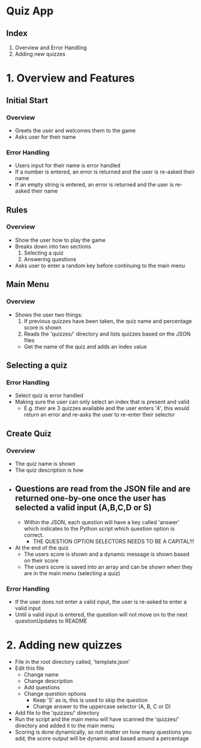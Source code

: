 
# Quiz App

## Index
1. Overview and Error Handling
2. Adding new quizzes

# 1. Overview and Features

## Initial Start 
### Overview 
- Greets the user and welcomes them to the game 
- Asks user for their name 

### Error Handling 
- Users input for their name is error handled
- If a number is entered, an error is returned and the user is re-asked their name 
- If an empty string is entered, an error is returned and the user is re-asked their name 

## Rules
### Overview
- Show the user how to play the game
- Breaks down into two sections
    1. Selecting a quiz
    2. Answering questions 
- Asks user to enter a random key before continuing to the main menu 
   
## Main Menu
### Overview
- Shows the user two things:
  1. If previous quizzes have been taken, the quiz name and percentage score is shown
  2. Reads the 'quizzes/' directory and lists quizzes based on the JSON files
    - Get the name of the quiz and adds an index value

## Selecting a quiz 
### Error Handling
- Select quiz is error handled
- Making sure the user can only select an index that is present and valid 
  - E.g. their are 3 quizzes available and the user enters '4', this would return an error and re-asks the user to re-enter their selector 

## Create Quiz
### Overview 
- The quiz name is shown 
- The quiz description is how 
- Questions are read from the JSON file and are returned one-by-one once the user has selected a valid input (A,B,C,D or S)
  -
  - Within the JSON, each question will have a key called 'answer' which indicates to the Python script which question option is correct.
    - THE QUESTION OPTION SELECTORS NEEDS TO BE A CAPITAL!!!
- At the end of the quiz
  - The users score is shown and a dynamic message is shown based on their score
  - The users score is saved into an array and can be shown when they are in the main menu (selecting a quiz)

### Error Handling 
- If the user does not enter a valid input, the user is re-asked to enter a valid input
- Until a valid input is entered, the question will not move on to the next questionUpdates to README

# 2. Adding new quizzes
- File in the root directory called, 'template.json'
- Edit this file
  - Change name
  - Change description
  - Add questions
  - Change question options 
    - Keep 'S' as is, this is used to skip the question
    - Change answer to the uppercase selector (A, B, C or D)
- Add file to the 'quizzes/' directory 
- Run the script and the main menu will have scanned the 'quizzes/' directory and added it to the main menu
- Scoring is done dynamically, so not matter on how many questions you add, the score output will be dynamic and based around a percentage 